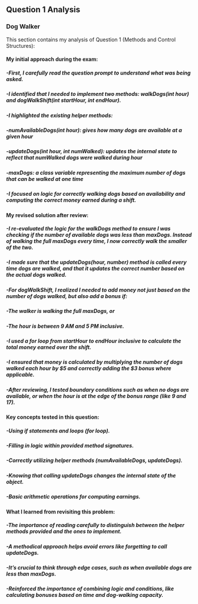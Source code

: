 ## Question 1 Analysis
### Dog Walker

This section contains my analysis of Question 1 (Methods and Control Structures):

#### My initial approach during the exam:
##### -First, I carefully read the question prompt to understand what was being asked.
##### -I identified that I needed to implement two methods: walkDogs(int hour) and dogWalkShift(int startHour, int endHour).
##### -I highlighted the existing helper methods:
##### -numAvailableDogs(int hour): gives how many dogs are available at a given hour
##### -updateDogs(int hour, int numWalked): updates the internal state to reflect that numWalked dogs were walked during hour
##### -maxDogs: a class variable representing the maximum number of dogs that can be walked at one time
##### -I focused on logic for correctly walking dogs based on availability and computing the correct money earned during a shift.

#### My revised solution after review:
##### -I re-evaluated the logic for the walkDogs method to ensure I was checking if the number of available dogs was less than maxDogs. Instead of walking the full maxDogs every time, I now correctly walk the smaller of the two.
##### -I made sure that the updateDogs(hour, number) method is called every time dogs are walked, and that it updates the correct number based on the actual dogs walked.
##### -For dogWalkShift, I realized I needed to add money not just based on the number of dogs walked, but also add a bonus if:
##### -The walker is walking the full maxDogs, or
##### -The hour is between 9 AM and 5 PM inclusive.
##### -I used a for loop from startHour to endHour inclusive to calculate the total money earned over the shift.
##### -I ensured that money is calculated by multiplying the number of dogs walked each hour by $5 and correctly adding the $3 bonus where applicable.
##### -After reviewing, I tested boundary conditions such as when no dogs are available, or when the hour is at the edge of the bonus range (like 9 and 17).
  
#### Key concepts tested in this question:
##### -Using if statements and loops (for loop).
##### -Filling in logic within provided method signatures.
##### -Correctly utilizing helper methods (numAvailableDogs, updateDogs).
##### -Knowing that calling updateDogs changes the internal state of the object.
##### -Basic arithmetic operations for computing earnings.  

#### What I learned from revisiting this problem:
##### -The importance of reading carefully to distinguish between the helper methods provided and the ones to implement.
##### -A methodical approach helps avoid errors like forgetting to call updateDogs.
##### -It’s crucial to think through edge cases, such as when available dogs are less than maxDogs.
##### -Reinforced the importance of combining logic and conditions, like calculating bonuses based on time and dog-walking capacity.
